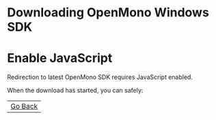 # Downloading OpenMono Windows SDK

<noscript>
    <h1>Enable JavaScript</h1>
    <p>Redirection to latest OpenMono SDK requires JavaScript enabled.</p>
</noscript>

When the download has started, you can safely:

<table class="table wy-text-center" style="width: 100%;">
<tr>
<td><a href="javascript:history.go(-1);" class="btn btn-neutral"><span class="fa fa-arrow-left"></span> Go Back </a></td>
</tr>
</table>
<br />
<br />
<br />

<script>
var release='SDKv1_5'
var version = '1.5.2'
var url = 'https://github.com/getopenmono/openmono_package/releases/download/'+release+'/OpenMonoSetup-v'+version+'.exe'
window.location = url
</script>